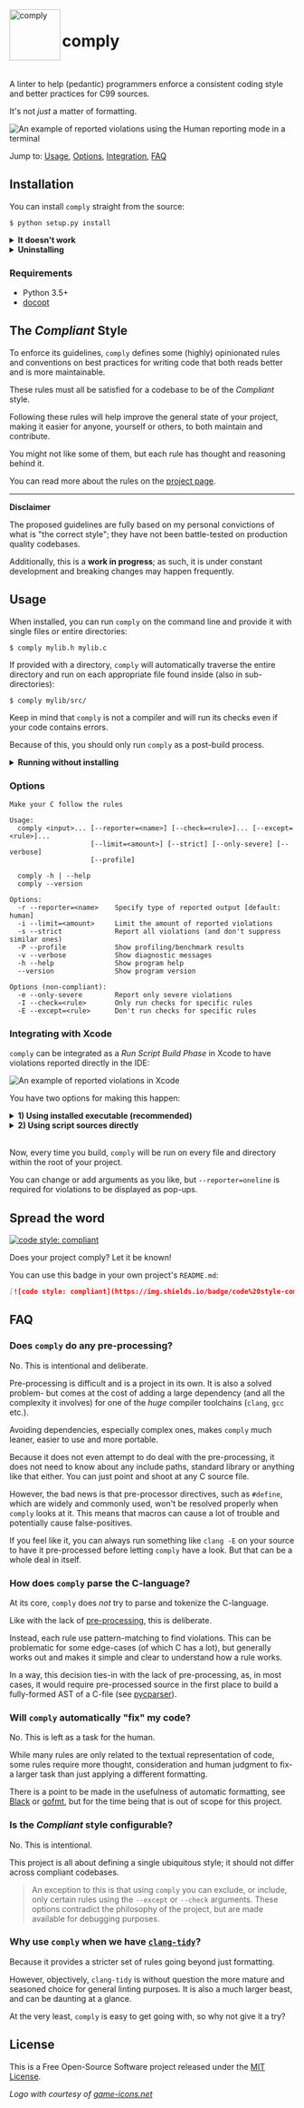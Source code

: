 <img width="90" src="assets/logo.png" alt="comply" align="left">

# comply

<br/>

A linter to help (pedantic) programmers enforce a consistent coding style and better practices for C99 sources.

It's not *just* a matter of formatting.

![](assets/example_terminal.png "An example of reported violations using the Human reporting mode in a terminal")

Jump to: [Usage](#usage), [Options](#options), [Integration](#integrating-with-xcode), [FAQ](#faq)

## Installation

You can install `comply` straight from the source:

```console
$ python setup.py install
```

<details>
  <summary><strong>It doesn't work</strong></summary>

<br/>

There's a few things that could go wrong during an install. If things didn't go as expected, check the following:

**You might have more than one Python version installed**

Some systems may have multiple Python versions installed and available. This project requires Python 3.5 or later, so you may need to specify that you want to use a later version:

```console
$ python3 setup.py install
```

**Your PATH environment variable might be incorrect**

When you first installed Python, the installer probably added the `PATH` automatically to your `~/.profile` or `~/.bash_profile`. However, in case it didn't, it should look something like this:

```bash
PATH="/Library/Frameworks/Python.framework/Versions/3.6/bin:${PATH}"
export PATH
```

You may additionally need to add the `PYTHONPATH` variable and have it point to the `site-packages` directory of your Python version; for example, for a Python 3.6 installation, the variable could look like this:

```bash
export PYTHONPATH="${PYTHONPATH}/Library/Frameworks/Python.framework/Versions/3.6/lib/python3.6/site-packages"
```

</details>

<details>
  <summary><strong>Uninstalling</strong></summary>

<br/>

If you want to uninstall `comply` and make sure that you get rid of everything, you can run the installation again using the additional `--record` argument to save a list of all installed files:

```console
$ python setup.py install --record installed_files.txt
```

You can then go through all listed files and manually delete each one.

</details>

### Requirements

- Python 3.5+
- [docopt](https://github.com/docopt/docopt)

## The *Compliant* Style

To enforce its guidelines, `comply` defines some (highly) opinionated rules and conventions on best practices for writing code that both reads better and is more maintainable.

These rules must all be satisfied for a codebase to be of the *Compliant* style.

Following these rules will help improve the general state of your project, making it easier for anyone, yourself or others, to both maintain and contribute.

You might not like some of them, but each rule has thought and reasoning behind it.

You can read more about the rules on the [project page](http://jhauberg.github.io/comply).

------

**Disclaimer**

The proposed guidelines are fully based on my personal convictions of what is "the correct style"; they have not been battle-tested on production quality codebases.

Additionally, this is a **work in progress**; as such, it is under constant development and breaking changes may happen frequently.

## Usage

When installed, you can run `comply` on the command line and provide it with single files or entire directories:

```console
$ comply mylib.h mylib.c
```

If provided with a directory, `comply` will automatically traverse the entire directory and run on each appropriate file found inside (also in sub-directories):

```console
$ comply mylib/src/
```

Keep in mind that `comply` is not a compiler and will run its checks even if your code contains errors.

Because of this, you should only run `comply` as a post-build process.

<details>
  <summary><strong>Running without installing</strong></summary>

<br/>

You can also run `comply` without having to first install it.

**1) By executing the supplied run script**

From anywhere, simply execute [run.py](run.py) with the same arguments that you normally would `comply`. The script is found at the root of the project.

```console
$ python path/to/comply/run.py src.h src.c --reporter=human
```

**2) By executing the module as a script**

This requires the working directory to be at the root of the project.

```console
$ cd path/to/comply
$ python -m comply path/to/src/
```

</details>

### Options

```console
Make your C follow the rules

Usage:
  comply <input>... [--reporter=<name>] [--check=<rule>]... [--except=<rule>]...
                    [--limit=<amount>] [--strict] [--only-severe] [--verbose]
                    [--profile]

  comply -h | --help
  comply --version

Options:
  -r --reporter=<name>    Specify type of reported output [default: human]
  -i --limit=<amount>     Limit the amount of reported violations
  -s --strict             Report all violations (and don't suppress similar ones)
  -P --profile            Show profiling/benchmark results
  -v --verbose            Show diagnostic messages
  -h --help               Show program help
  --version               Show program version

Options (non-compliant):
  -e --only-severe        Report only severe violations
  -I --check=<rule>       Only run checks for specific rules
  -E --except=<rule>      Don't run checks for specific rules
```

### Integrating with Xcode

`comply` can be integrated as a *Run Script Build Phase* in Xcode to have violations reported directly in the IDE:

![](assets/example.png "An example of reported violations in Xcode")

You have two options for making this happen:

<details>
  <summary><strong>1) Using installed executable (recommended)</strong></summary>

<br/>

First, figure out exactly where `comply` has been installed to:

```console
$ which comply
```

This should provide you with a path to the executable, e.g. something like:

```console
/Library/Frameworks/Python.framework/Versions/3.6/bin/comply
```

In Xcode, add a new *Run Script Phase*. Copy and paste below snippet into the script editor. Replace `<executable>` with the path to the `comply` executable that you just found.

```shell
export PYTHONIOENCODING=UTF-8

<executable> "${SRCROOT}" --reporter=oneline
```

For example, this would become:

```shell
export PYTHONIOENCODING=UTF-8

/Library/Frameworks/Python.framework/Versions/3.6/bin/comply "${SRCROOT}" --reporter=oneline
```

*The `PYTHONIOENCODING=UTF-8` is needed to allow Unicode characters to be output in Xcode's message log.*

</details>

<details>
  <summary><strong>2) Using script sources directly</strong></summary>

<br/>

If you prefer not installing, you can still use the phase script as described in **1)**. It can be useful to avoid installing if you're working on new features or fixing bugs.

Just point to the [run.py](run.py) script instead of the installed executable:

```shell
export PYTHONIOENCODING=UTF-8

python path/to/comply/run.py "${SRCROOT}" --reporter=oneline
```

</details>

<br />

Now, every time you build, `comply` will be run on every file and directory within the root of your project. 

You can change or add arguments as you like, but `--reporter=oneline` is required for violations to be displayed as pop-ups.

## Spread the word

[![code style: compliant](https://img.shields.io/badge/code%20style-compliant-000000.svg)](https://github.com/jhauberg/comply)

Does your project comply? Let it be known!

You can use this badge in your own project's `README.md`:

```markdown
[![code style: compliant](https://img.shields.io/badge/code%20style-compliant-000000.svg)](https://github.com/jhauberg/comply)
```

## FAQ

### Does `comply` do any pre-processing?

No. This is intentional and deliberate.

Pre-processing is difficult and is a project in its own. It is also a solved problem- but comes at the cost of adding a large dependency (and all the complexity it involves) for one of the *huge* compiler toolchains (`clang`, `gcc` etc.).

Avoiding dependencies, especially complex ones, makes `comply` much leaner, easier to use and more portable.

Because it does not even attempt to do deal with the pre-processing, it does not need to know about any include paths, standard library or anything like that either. You can just point and shoot at any C source file.

However, the bad news is that pre-processor directives, such as `#define`, which are widely and commonly used, won't be resolved properly when `comply` looks at it. This means that macros can cause a lot of trouble and potentially cause false-positives.

If you feel like it, you can always run something like `clang -E` on your source to have it pre-processed before letting `comply` have a look. But that can be a whole deal in itself.

### How does `comply` parse the C-language?

At its core, `comply` does *not* try to parse and tokenize the C-language.

Like with the lack of [pre-processing](#does-it-do-any-pre-processing), this is deliberate.

Instead, each rule use pattern-matching to find violations. This can be problematic for some edge-cases (of which C has a lot), but generally works out and makes it simple and clear to understand how a rule works.

In a way, this decision ties-in with the lack of pre-processing, as, in most cases, it would require pre-processed source in the first place to build a fully-formed AST of a C-file (see [pycparser](https://github.com/eliben/pycparser)).

### Will `comply` automatically "fix" my code?

No. This is left as a task for the human.

While many rules are only related to the textual representation of code, some rules require more thought, consideration and human judgment to fix- a larger task than just applying a different formatting.

There is a point to be made in the usefulness of automatic formatting, see [Black](https://github.com/ambv/black) or [gofmt](https://golang.org/cmd/gofmt/), but for the time being that is out of scope for this project.

### Is the *Compliant* style configurable?

No. This is intentional.

This project is all about defining a single ubiquitous style; it should not differ across compliant codebases.

> An exception to this is that using `comply` you can exclude, or include, only certain rules using the `--except` or `--check` arguments. These options contradict the philosophy of the project, but are made available for debugging purposes.

### Why use `comply` when we have [`clang-tidy`](http://clang.llvm.org/extra/clang-tidy/)?

Because it provides a stricter set of rules going beyond just formatting.

However, objectively, `clang-tidy` is without question the more mature and seasoned choice for general linting purposes. It is also a much larger beast, and can be daunting at a glance.

At the very least, `comply` is easy to get going with, so why not give it a try?


## License

This is a Free Open-Source Software project released under the [MIT License](LICENSE).

*Logo with courtesy of [game-icons.net](http://game-icons.net/lorc/originals/black-flag.html)*
